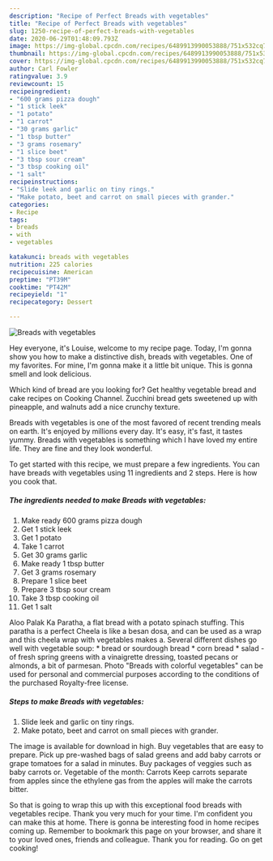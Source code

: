 ```yaml
---
description: "Recipe of Perfect Breads with vegetables"
title: "Recipe of Perfect Breads with vegetables"
slug: 1250-recipe-of-perfect-breads-with-vegetables
date: 2020-06-29T01:48:09.793Z
image: https://img-global.cpcdn.com/recipes/6489913990053888/751x532cq70/breads-with-vegetables-recipe-main-photo.jpg
thumbnail: https://img-global.cpcdn.com/recipes/6489913990053888/751x532cq70/breads-with-vegetables-recipe-main-photo.jpg
cover: https://img-global.cpcdn.com/recipes/6489913990053888/751x532cq70/breads-with-vegetables-recipe-main-photo.jpg
author: Carl Fowler
ratingvalue: 3.9
reviewcount: 15
recipeingredient:
- "600 grams pizza dough"
- "1 stick leek"
- "1 potato"
- "1 carrot"
- "30 grams garlic"
- "1 tbsp butter"
- "3 grams rosemary"
- "1 slice beet"
- "3 tbsp sour cream"
- "3 tbsp cooking oil"
- "1 salt"
recipeinstructions:
- "Slide leek and garlic on tiny rings."
- "Make potato, beet and carrot on small pieces with grander."
categories:
- Recipe
tags:
- breads
- with
- vegetables

katakunci: breads with vegetables 
nutrition: 225 calories
recipecuisine: American
preptime: "PT39M"
cooktime: "PT42M"
recipeyield: "1"
recipecategory: Dessert

---
```



![Breads with vegetables](https://img-global.cpcdn.com/recipes/6489913990053888/751x532cq70/breads-with-vegetables-recipe-main-photo.jpg)

Hey everyone, it's Louise, welcome to my recipe page. Today, I'm gonna show you how to make a distinctive dish, breads with vegetables. One of my favorites. For mine, I'm gonna make it a little bit unique. This is gonna smell and look delicious.

Which kind of bread are you looking for? Get healthy vegetable bread and cake recipes on Cooking Channel. Zucchini bread gets sweetened up with pineapple, and walnuts add a nice crunchy texture.

Breads with vegetables is one of the most favored of recent trending meals on earth. It's enjoyed by millions every day. It's easy, it's fast, it tastes yummy. Breads with vegetables is something which I have loved my entire life. They are fine and they look wonderful.


To get started with this recipe, we must prepare a few ingredients. You can have breads with vegetables using 11 ingredients and 2 steps. Here is how you cook that.

<!--inarticleads1-->

##### The ingredients needed to make Breads with vegetables:

1. Make ready 600 grams pizza dough
1. Get 1 stick leek
1. Get 1 potato
1. Take 1 carrot
1. Get 30 grams garlic
1. Make ready 1 tbsp butter
1. Get 3 grams rosemary
1. Prepare 1 slice beet
1. Prepare 3 tbsp sour cream
1. Take 3 tbsp cooking oil
1. Get 1 salt


Aloo Palak Ka Paratha, a flat bread with a potato spinach stuffing. This paratha is a perfect Cheela is like a besan dosa, and can be used as a wrap and this cheela wrap with vegetables makes a. Several different dishes go well with vegetable soup: * bread or sourdough bread * corn bread * salad - of fresh spring greens with a vinaigrette dressing, toasted pecans or almonds, a bit of parmesan. Photo &#34;Breads with colorful vegetables&#34; can be used for personal and commercial purposes according to the conditions of the purchased Royalty-free license. 

<!--inarticleads2-->

##### Steps to make Breads with vegetables:

1. Slide leek and garlic on tiny rings.
1. Make potato, beet and carrot on small pieces with grander.


The image is available for download in high. Buy vegetables that are easy to prepare. Pick up pre-washed bags of salad greens and add baby carrots or grape tomatoes for a salad in minutes. Buy packages of veggies such as baby carrots or. Vegetable of the month: Carrots Keep carrots separate from apples since the ethylene gas from the apples will make the carrots bitter. 

So that is going to wrap this up with this exceptional food breads with vegetables recipe. Thank you very much for your time. I'm confident you can make this at home. There is gonna be interesting food in home recipes coming up. Remember to bookmark this page on your browser, and share it to your loved ones, friends and colleague. Thank you for reading. Go on get cooking!

